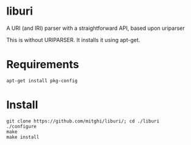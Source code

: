# liburi
A URI (and IRI) parser with a straightforward API, based upon uriparser

This is without URIPARSER.
It installs it using apt-get.

# Requirements
    apt-get install pkg-config
    
# Install
    git clone https://github.com/mitghi/liburi/; cd ./liburi
    ./configure
    make
    make install
